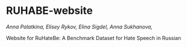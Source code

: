 # RUHABE-website

<em>Anna Palatkina, Elisey Rykov, Elina Sigdel, Anna Sukhanova, </em>

Website for RuHateBe: A Benchmark Dataset for Hate Speech in Russian
